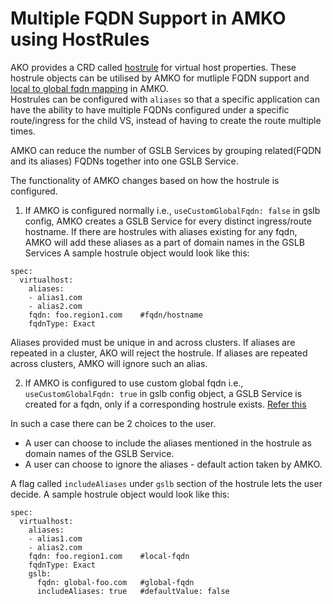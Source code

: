 # Multiple FQDN Support in AMKO using HostRules

AKO provides a CRD called [hostrule](https://github.com/vmware/load-balancer-and-ingress-services-for-kubernetes/blob/master/docs/crds/hostrule.md) for virtual host properties. These hostrule objects can be utilised by AMKO for mutliple FQDN support and [local to global fqdn mapping](https://github.com/vmware/global-load-balancing-services-for-kubernetes/blob/master/docs/local_and_global_fqdn.md) in AMKO. <br>
Hostrules can be configured with `aliases` so that a specific application can have the ability to have multiple FQDNs configured under a specific route/ingress for the child VS, instead of having to create the route multiple times.

AMKO can reduce the number of GSLB Services by grouping related(FQDN and its aliases) FQDNs together into one GSLB Service. 

The functionality of AMKO changes based on how the hostrule is configured.

1. If AMKO is configured normally i.e., `useCustomGlobalFqdn: false` in gslb config, AMKO creates a GSLB Service for every distinct ingress/route hostname.
If there are hostrules with aliases existing for any fqdn, AMKO will add these aliases as a part of domain names in the GSLB Services
A sample hostrule object would look like this: 

```
spec:
  virtualhost:
    aliases:
    - alias1.com
    - alias2.com
    fqdn: foo.region1.com    #fqdn/hostname 
    fqdnType: Exact 
```

Aliases provided must be unique in and across clusters. 
If aliases are repeated in a cluster, AKO will reject the hostrule.
If aliases are repeated across clusters, AMKO will ignore such an alias. 


2. If AMKO is configured to use custom global fqdn i.e., `useCustomGlobalFqdn: true` in gslb config object, a GSLB Service is created for a fqdn, only if a corresponding hostrule exists. [Refer this](https://github.com/vmware/global-load-balancing-services-for-kubernetes/blob/master/docs/local_and_global_fqdn.md)

In such a case there can be 2 choices to the user. <br>
*  A user can choose to include the aliases mentioned in the hostrule as domain names of the GSLB Service. <br>
* A user can choose to ignore the aliases - default action taken by AMKO. 

A flag called `includeAliases` under `gslb` section of the hostrule lets the user decide. 
A sample hostrule object would look like this: 

```
spec:
  virtualhost:
    aliases:
    - alias1.com
    - alias2.com
    fqdn: foo.region1.com    #local-fqdn
    fqdnType: Exact
    gslb:
      fqdn: global-foo.com   #global-fqdn
      includeAliases: true   #defaultValue: false
```